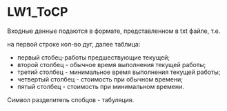 # LW1_ToCP
  Входные данные подаются в формате, представленном в txt файле, т.е. 
  
  на первой строке кол-во дуг, далее таблица:
- первый стобец-работы предшествующие текущей;
- второй столбец - обычное время выполнения текущей работы;
- третий столбец - минимальное время выполнения текущей работы;
- четвертый столбец - стоимость при обычном времени;
- пятый столбец - стоимость при минимальном времени.

Символ разделитель слобцов - табуляция. 
